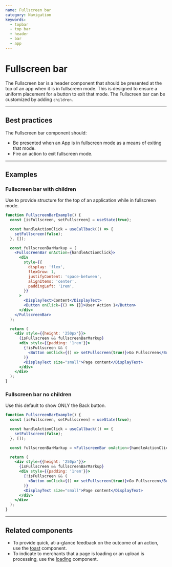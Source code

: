 ```yaml
---
name: Fullscreen bar
category: Navigation
keywords:
  - topbar
  - top bar
  - header
  - bar
  - app
---
```


# Fullscreen bar

The Fullscreen bar is a header component that should be presented at the top of an app when it is in fullscreen mode. This is designed to ensure
a uniform placement for a button to exit that mode. The Fullscreen bar can be customized by adding `children`.

---

## Best practices

The Fullscreen bar component should:

- Be presented when an App is in fullscreen mode as a means of exiting that mode.
- Fire an action to exit fullscreen mode.

---

## Examples

### Fullscreen bar with children

Use to provide structure for the top of an application while in fullscreen mode.

```jsx
function FullscreenBarExample() {
  const [isFullscreen, setFullscreen] = useState(true);

  const handleActionClick = useCallback(() => {
    setFullscreen(false);
  }, []);

  const fullscreenBarMarkup = (
    <FullscreenBar onAction={handleActionClick}>
      <div
        style={{
          display: 'flex',
          flexGrow: 1,
          justifyContent: 'space-between',
          alignItems: 'center',
          paddingLeft: '1rem',
        }}
      >
        <DisplayText>Content</DisplayText>
        <Button onClick={() => {}}>User Action 1</Button>
      </div>
    </FullscreenBar>
  );

  return (
    <div style={{height: '250px'}}>
      {isFullscreen && fullscreenBarMarkup}
      <div style={{padding: '1rem'}}>
        {!isFullscreen && (
          <Button onClick={() => setFullscreen(true)}>Go Fullscreen</Button>
        )}
        <DisplayText size="small">Page content</DisplayText>
      </div>
    </div>
  );
}
```

### Fullscreen bar no children

Use this default to show ONLY the Back button.

```jsx
function FullscreenBarExample() {
  const [isFullscreen, setFullscreen] = useState(true);

  const handleActionClick = useCallback(() => {
    setFullscreen(false);
  }, []);

  const fullscreenBarMarkup = <FullscreenBar onAction={handleActionClick} />;

  return (
    <div style={{height: '250px'}}>
      {isFullscreen && fullscreenBarMarkup}
      <div style={{padding: '1rem'}}>
        {!isFullscreen && (
          <Button onClick={() => setFullscreen(true)}>Go Fullscreen</Button>
        )}
        <DisplayText size="small">Page content</DisplayText>
      </div>
    </div>
  );
}
```

---

## Related components

- To provide quick, at-a-glance feedback on the outcome of an action, use the [toast](https://polaris.shopify.com/components/feedback-indicators/toast) component.
- To indicate to merchants that a page is loading or an upload is processing, use the [loading](https://polaris.shopify.com/components/feedback-indicators/loading) component.
